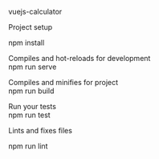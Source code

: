 vuejs-calculator<br>



Project setup<br>

npm install<br>


Compiles and hot-reloads for development<br>
npm run serve<br>


Compiles and minifies for project<br>
npm run build<br>

Run your tests<br>
npm run test<br>


Lints and fixes files<br>

npm run lint<br>
```



